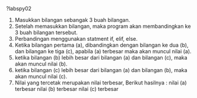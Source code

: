 ?labspy02
1. Masukkan bilangan sebangak 3 buah bilangan.
2. Setelah memasukkan bilangan, maka program akan membandingkan ke 3 buah bilangan tersebut.
3. Perbandingan menggunakan statment if, elif, else.
4. Ketika bilangan pertama (a), dibandingkan dengan bilangan ke dua (b), dan bilangan ke tiga (c), apabila (a) terbesar maka akan muncul nilai (a).
5. ketika bilangan (b) lebih besar dari bilangan (a) dan bilangan (c), maka akan muncul nilai (b).
6. ketika bilangan (c) lebih besar dari bilangan (a) dan bilangan (b), maka akan muncul nilai (c).
7. Nilai yang tercetak merupakan nilai terbesar, Berikut hasilnya :
nilai (a) terbesar
nilai (b) terbesar
nilai (c) terbesar
